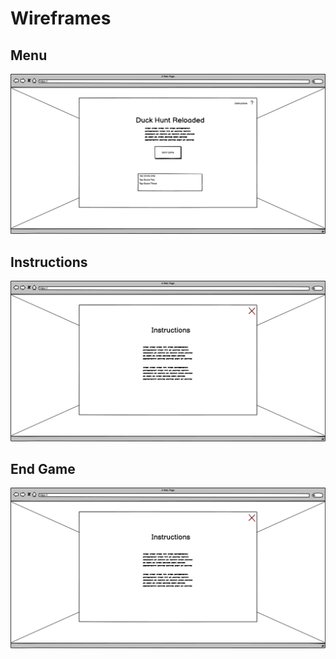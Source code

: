 # Wireframes

## Menu

![Main Menu](documentation/img/menu.png)

## Instructions

![Instructions](documentation/img/instructions.png)

## End Game

![End Game](documentation/img/instructions.png)